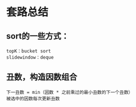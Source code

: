 套路总结
=====
   sort的一些方式：
   ----
    topK：bucket sort
    slidewindow：deque
    
   丑数，构造因数组合
   ----
    下一丑数 = min（因数 * 之前乘过的最小丑数的下一个丑数）
    被选中的因数每次更新丑数
